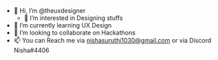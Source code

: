 - 👋 Hi, I’m @theuxdesigner
  - 👀 I’m interested in Designing stuffs
- 🌱 I’m currently learning UX Design
- 💞️ I’m looking to collaborate on Hackathons
- 📫 You can Reach me via nishasuruthi1030@gmail.com or via Discord Nisha#4406

<!---
theuxdesigner/theuxdesigner is a ✨ special ✨ repository because its `README.md` (this file) appears on your GitHub profile.
You can click the Preview link to take a look at your changes.
--->
